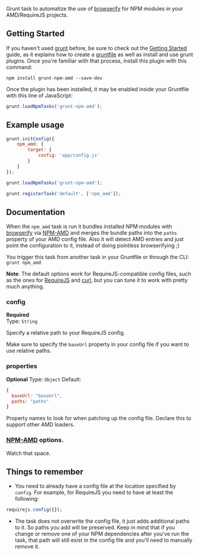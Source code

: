 Grunt task to automatize the use of [browserify](http://github.com/substack/browserify) for NPM modules in your AMD/RequireJS projects.

## Getting Started

If you haven't used [grunt][] before, be sure to check out the [Getting Started][] guide, as it explains how to create a [gruntfile][Getting Started] as well as install and use grunt plugins. Once you're familiar with that process, install this plugin with this command:

```shell
npm install grunt-npm-amd --save-dev
```

Once the plugin has been installed, it may be enabled inside your Gruntfile with this line of JavaScript:

```js
grunt.loadNpmTasks('grunt-npm-amd');
```

[grunt]: http://gruntjs.com
[Getting Started]: https://github.com/gruntjs/grunt/blob/devel/docs/getting_started.md


## Example usage

```js
grunt.initConfig({
	npm_amd: {
		target: {
			config: 'app/config.js'
		}
	}
});

grunt.loadNpmTasks('grunt-npm-amd');

grunt.registerTask('default', ['npm_amd']);
```


## Documentation

When the `npm_amd` task is run it bundles installed NPM modules with [browserify](http://github.com/substack/browserify) via [NPM-AMD](http://github.com/jpka/npm-amd) and merges the bundle paths into the `paths` property of your AMD config file. Also it will detect AMD entries and just point the configuration to it, instead of doing pointless browserifying ;)

You trigger this task from another task in your Gruntfile or through the CLI: `grunt npm_amd`

**Note**: The default options work for RequireJS-compatible config files, such as the ones for [RequireJS](http://requirejs.org/) and [curl](https://github.com/cujojs/curl), but you can tune it to work with pretty much anything.

### config

**Required**  
Type: `String`

Specify a relative path to your RequireJS config.

Make sure to specify the `baseUrl` property in your config file if you want to use relative paths.

### properties

**Optional**
Type: `Object`
Default: 
```javascript
{
  baseUrl: "baseUrl",
  paths: "paths"
}
```

Property names to look for when patching up the config file. Declare this to support other AMD loaders.

### [NPM-AMD](http://github.com/jpka/npm-amd) options.

Watch that space.


## Things to remember

- You need to already have a config file at the location specified by `config`. For example, for RequireJS you need to have at least the following:

```javascript
requirejs.config({});
```

- The task does not overwrite the config file, it just adds additional paths to it. So paths you add will be preserved. Keep in mind that if you change or remove one of your NPM dependencies after you've run the task, that path will still exist in the config file and you'll need to manually remove it.

